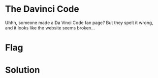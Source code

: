 # The Davinci Code
Uhhh, someone made a Da Vinci Code fan page? But they spelt it wrong, and it looks like the website seems broken...

# Flag

# Solution

